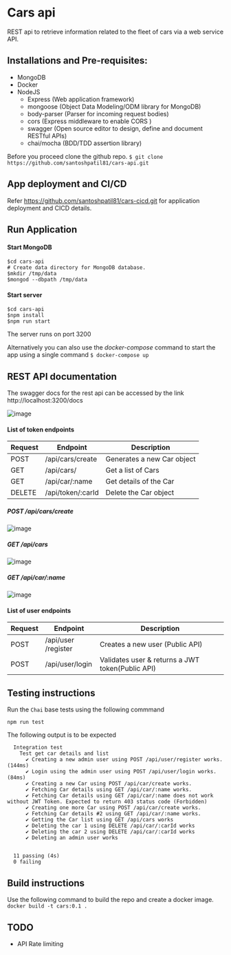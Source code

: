 # Cars api
REST api to retrieve information related to the fleet of cars via a web service API.

## Installations and Pre-requisites:
* MongoDB
* Docker
* NodeJS
  * Express (Web application framework)
  * mongoose (Object Data Modeling/ODM library for MongoDB)
  * body-parser (Parser for incoming request bodies)
  * cors (Express middleware to enable CORS )
  * swagger (Open source editor to design, define and document RESTful APIs)
  * chai/mocha (BDD/TDD assertion library)

Before you proceed clone the github repo.
```$ git clone https://github.com/santoshpatil81/cars-api.git ```

## App deployment and CI/CD
Refer https://github.com/santoshpatil81/cars-cicd.git for application deployment and CICD details.

## Run Application

#### Start MongoDB
```
$cd cars-api
# Create data directory for MongoDB database.
$mkdir /tmp/data
$mongod --dbpath /tmp/data
```
#### Start server
```
$cd cars-api
$npm install
$npm run start
```
The server runs on port 3200

Alternatively you can also use the *docker-compose* command to start the app using a single command
```$ docker-compose up```


## REST API documentation

The swagger docs for the rest api can be accessed by the link http://localhost:3200/docs

![image](https://user-images.githubusercontent.com/11945086/130646521-a95de892-378e-457a-90c7-e7b163788648.png)


#### List of token endpoints

| Request|  Endpoint                    |  Description                         |
| ------ | ---------------------------- | ------------------------------------ |
| POST   | ​/api​/cars​/create          | Generates a new Car object           |
| GET    | /api​/cars​/                 | Get a list of Cars                   |
| GET    | /api​/car​/:name             | Get details of the Car               |
| DELETE | /api​/token​/:carId          | Delete the Car object                |

##### POST ​/api​/cars​/create 

![image](https://user-images.githubusercontent.com/11945086/130646774-cd7c3b70-77ab-43bb-afba-a162240bd80a.png)

##### GET ​/api​/cars 

![image](https://user-images.githubusercontent.com/11945086/130646805-4ad8b03e-19b2-4d8a-b73f-18d041d86bc4.png)

##### GET ​/api​/car​/:name 

![image](https://user-images.githubusercontent.com/11945086/130646866-5e48407a-9604-4b69-93af-530a684e23a0.png)

#### List of user endpoints

| Request|  Endpoint                    |  Description                         |
|--------|------------------------------|--------------------------------------|
| POST   | /api​/user​/register           | Creates a new user (Public API)      |
| POST   | /api​/user​/login              | Validates user & returns a JWT token(Public API)  |


## Testing instructions

Run the `Chai` base tests using the following commmand

`npm run test`

The following output is to be expected

```
  Integration test
    Test get car details and list
      ✔ Creating a new admin user using POST /api/user/register works. (144ms)
      ✔ Login using the admin user using POST /api/user/login works. (84ms)
      ✔ Creating a new Car using POST /api/car/create works.
      ✔ Fetching Car details using GET /api/car/:name works.
      ✔ Fetching Car details using GET /api/car/:name does not work without JWT Token. Expected to return 403 status code (Forbidden)
      ✔ Creating one more Car using POST /api/car/create works.
      ✔ Fetching Car details #2 using GET /api/car/:name works.
      ✔ Getting the Car list using GET /api/cars works
      ✔ Deleting the car 1 using DELETE /api/car/:carId works
      ✔ Deleting the car 2 using DELETE /api/car/:carId works
      ✔ Deleting an admin user works


  11 passing (4s)
  0 failing
 ```
 
## Build instructions

Use the following command to build the repo and create a docker image.
``` docker build -t cars:0.1 .```

## TODO
* API Rate limiting
